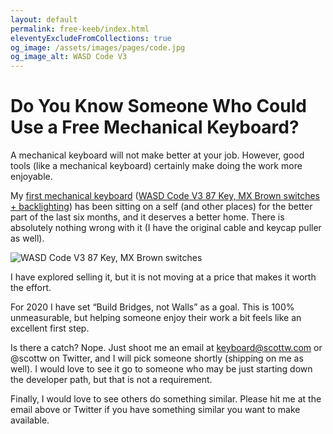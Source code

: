```yaml
---
layout: default
permalink: free-keeb/index.html
eleventyExcludeFromCollections: true
og_image: /assets/images/pages/code.jpg
og_image_alt: WASD Code V3
---
```


# Do You Know Someone Who Could Use a Free Mechanical Keyboard?

A mechanical keyboard will not make better at your job. However, good tools (like a mechanical keyboard) certainly make doing the work more enjoyable.

My [first mechanical keyboard](https://scottw.com/blog/mac-mechanical-keyboard-search/) ([WASD Code V3 87 Key, MX Brown switches + backlighting](https://www.wasdkeyboards.com/code-v3-87-key-mechanical-keyboard-cherry-mx-brown.html)) has been sitting on a self (and other places) for the better part of the last six months, and it deserves a better home. There is absolutely nothing wrong with it (I have the original cable and keycap puller as well).

![WASD Code V3 87 Key, MX Brown switches](/assets/images/pages/code.jpg)

I have explored selling it, but it is not moving at a price that makes it worth the effort.

For 2020 I have set “Build Bridges, not Walls” as a goal. This is 100% unmeasurable, but helping someone enjoy their work a bit feels like an excellent first step.

Is there a catch? Nope. Just shoot me an email at keyboard@scottw.com or @scottw on Twitter, and I will pick someone shortly (shipping on me as well). I would love to see it go to someone who may be just starting down the developer path, but that is not a requirement.

Finally, I would love to see others do something similar. Please hit me at the email above or Twitter if you have something similar you want to make available.
